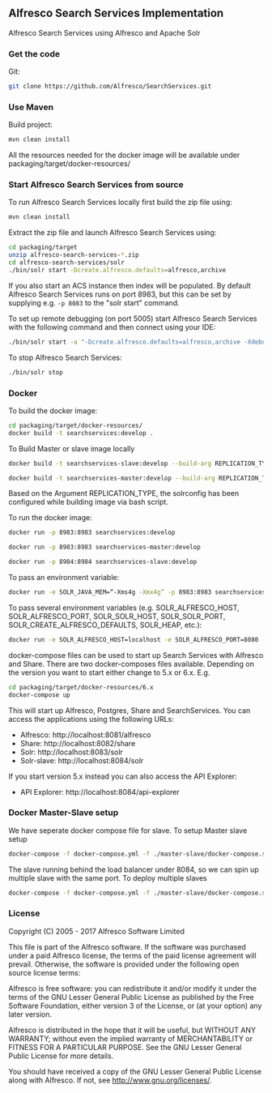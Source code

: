 ## Alfresco Search Services Implementation

Alfresco Search Services using Alfresco and Apache Solr

### Get the code

Git:

```bash
git clone https://github.com/Alfresco/SearchServices.git
```

### Use Maven
Build project:

```bash
mvn clean install
```

All the resources needed for the docker image will be available under packaging/target/docker-resources/

### Start Alfresco Search Services from source
To run Alfresco Search Services locally first build the zip file using:

```bash
mvn clean install
```

Extract the zip file and launch Alfresco Search Services using:

```bash
cd packaging/target
unzip alfresco-search-services-*.zip
cd alfresco-search-services/solr
./bin/solr start -Dcreate.alfresco.defaults=alfresco,archive
```

If you also start an ACS instance then index will be populated.  By default Alfresco Search Services runs on port 8983, but this can be set by supplying e.g. `-p 8083` to the "solr start" command.

To set up remote debugging (on port 5005) start Alfresco Search Services with the following command and then connect using your IDE:

```bash
./bin/solr start -a "-Dcreate.alfresco.defaults=alfresco,archive -Xdebug -Xrunjdwp:transport=dt_socket,server=y,suspend=y,address=5005"
```

To stop Alfresco Search Services:

```bash
./bin/solr stop
```

### Docker
To build the docker image:

```bash
cd packaging/target/docker-resources/
docker build -t searchservices:develop .
```
To Build Master or slave image locally
```bash
docker build -t searchservices-slave:develop --build-arg REPLICATION_TYPE=slave .

docker build -t searchservices-master:develop --build-arg REPLICATION_TYPE=master .
```
Based on the Argument REPLICATION_TYPE, the solrconfig has been configured while building image via bash script.

To run the docker image:

```bash
docker run -p 8983:8983 searchservices:develop

docker run -p 8983:8983 searchservices-master:develop

docker run -p 8984:8984 searchservices-slave:develop
```

To pass an environment variable:

```bash
docker run -e SOLR_JAVA_MEM=“-Xms4g -Xmx4g” -p 8983:8983 searchservices:develop
```

To pass several environment variables (e.g. SOLR\_ALFRESCO\_HOST, SOLR\_ALFRESCO\_PORT, SOLR\_SOLR\_HOST, SOLR\_SOLR\_PORT, SOLR\_CREATE\_ALFRESCO\_DEFAULTS, SOLR\_HEAP, etc.):

```bash
docker run -e SOLR_ALFRESCO_HOST=localhost -e SOLR_ALFRESCO_PORT=8080 -p 8983:8983 searchservices:develop
```

docker-compose files can be used to start up Search Services with Alfresco and Share. There are two docker-composes files available. Depending on the version you want to start either change to 5.x or 6.x. E.g.

```bash
cd packaging/target/docker-resources/6.x
docker-compose up
```

This will start up Alfresco, Postgres, Share and SearchServices. You can access the applications using the following URLs:

 * Alfresco: http://localhost:8081/alfresco
 * Share: http://localhost:8082/share
 * Solr: http://localhost:8083/solr
 * Solr-slave: http://localhost:8084/solr
 
If you start version 5.x instead you can also access the API Explorer:

 * API Explorer: http://localhost:8084/api-explorer

### Docker Master-Slave setup
We have seperate docker compose file for slave. To setup Master slave setup
```bash
docker-compose -f docker-compose.yml -f ./master-slave/docker-compose.slave.yml up
```
The slave running behind the load balancer under 8084, so we can spin up multiple slave with the same port. To deploy multiple slaves

```bash
docker-compose -f docker-compose.yml -f ./master-slave/docker-compose.slave.yml up --scale search_slave=2
```
### License
Copyright (C) 2005 - 2017 Alfresco Software Limited

This file is part of the Alfresco software.
If the software was purchased under a paid Alfresco license, the terms of
the paid license agreement will prevail.  Otherwise, the software is
provided under the following open source license terms:

Alfresco is free software: you can redistribute it and/or modify
it under the terms of the GNU Lesser General Public License as published by
the Free Software Foundation, either version 3 of the License, or
(at your option) any later version.

Alfresco is distributed in the hope that it will be useful,
but WITHOUT ANY WARRANTY; without even the implied warranty of
MERCHANTABILITY or FITNESS FOR A PARTICULAR PURPOSE.  See the
GNU Lesser General Public License for more details.

You should have received a copy of the GNU Lesser General Public License
along with Alfresco. If not, see <http://www.gnu.org/licenses/>.
